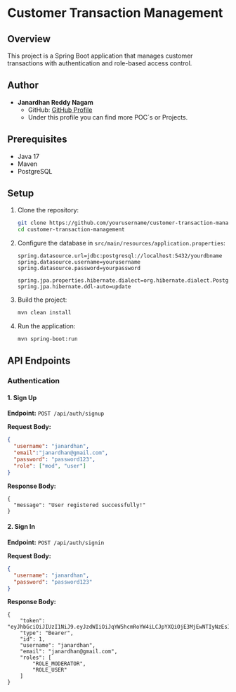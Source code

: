 # Customer Transaction Management

## Overview

This project is a Spring Boot application that manages customer transactions with authentication and role-based access control.

## Author
- **Janardhan Reddy Nagam**
    - GitHub: [GitHub Profile](https://github.com/janardhanreddy790)
    - Under this profile you can find more POC´s or Projects.

## Prerequisites

- Java 17
- Maven
- PostgreSQL

## Setup

1. Clone the repository:
    ```bash
    git clone https://github.com/yourusername/customer-transaction-management.git
    cd customer-transaction-management
    ```

2. Configure the database in `src/main/resources/application.properties`:
    ```properties
    spring.datasource.url=jdbc:postgresql://localhost:5432/yourdbname
    spring.datasource.username=yourusername
    spring.datasource.password=yourpassword

    spring.jpa.properties.hibernate.dialect=org.hibernate.dialect.PostgreSQLDialect
    spring.jpa.hibernate.ddl-auto=update
    ```

3. Build the project:
    ```bash
    mvn clean install
    ```

4. Run the application:
    ```bash
    mvn spring-boot:run
    ```

## API Endpoints

### Authentication

#### 1. Sign Up

**Endpoint:** `POST /api/auth/signup`

**Request Body:**
```json
{
  "username": "janardhan",
  "email":"janardhan@gmail.com",
  "password": "password123",
  "role": ["mod", "user"]
}
```
**Response Body:**
```
{
  "message": "User registered successfully!"
}
```

#### 2. Sign In

**Endpoint:** `POST /api/auth/signin`

**Request Body:**
```json
{
  "username": "janardhan",
  "password": "password123"
}
```
**Response Body:**
```
{
    "token": "eyJhbGciOiJIUzI1NiJ9.eyJzdWIiOiJqYW5hcmRoYW4iLCJpYXQiOjE3MjEwNTIyNzEsImV4cCI6MTcyMTEzODY3MX0.-4aD4oUHHugRZj05sCoRL4zEmUf9hjFBdOBSOVP0XVY",
    "type": "Bearer",
    "id": 1,
    "username": "janardhan",
    "email": "janardhan@gmail.com",
    "roles": [
        "ROLE_MODERATOR",
        "ROLE_USER"
    ]
}
```
